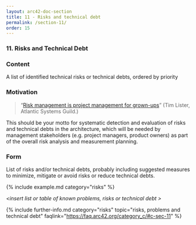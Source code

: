 ```yaml
---
layout: arc42-doc-section
title: 11 - Risks and technical debt
permalink: /section-11/
order: 15
---
```

### 11. Risks and Technical Debt

<div class="arc42-help" markdown="1">

### Content
A list of identified technical risks or technical debts, ordered by priority

### Motivation
>“[Risk management is project management for grown-ups](https://www.infoq.com/presentations/risk-project-management)”
(Tim Lister, Atlantic Systems Guild.)

This should be your motto for systematic detection and evaluation of risks and technical debts in the architecture, which will be needed by management stakeholders (e.g. project managers, product owners) as part of the overall risk analysis and measurement planning.

### Form
List of risks and/or technical debts, probably including suggested measures to minimize, mitigate or avoid risks or reduce technical debts.

<!-- collect all examples that are related to this section of arc42 -->
{% include example.md category="risks" %}

</div>

_&lt;insert list or table of known problems, risks or technical debt >_

{% include further-info.md
   category="risks"
   topic="risks, problems and technical debt"
   faqlink="https://faq.arc42.org/category_c/#c-sec-11" %}
